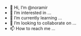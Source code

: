 - 👋 Hi, I’m @noramir
- 👀 I’m interested in ...
- 🌱 I’m currently learning ...
- 💞️ I’m looking to collaborate on ...
- 📫 How to reach me ...

<!---
noramir/noramir is a ✨ special ✨ repository because its `README.md` (this file) appears on your GitHub profile.
You can click the Preview link to take a look at your changes.
--->
